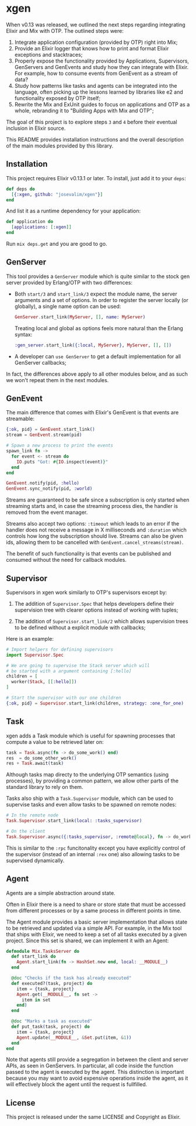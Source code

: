 # xgen

When v0.13 was released, we outlined the next steps regarding integrating Elixir and Mix with OTP. The outlined steps were:

1. Integrate application configuration (provided by OTP) right into Mix;
2. Provide an Elixir logger that knows how to print and format Elixir exceptions and stacktraces;
3. Properly expose the functionality provided by Applications, Supervisors, GenServers and GenEvents and study how they can integrate with Elixir. For example, how to consume events from GenEvent as a stream of data?
4. Study how patterns like tasks and agents can be integrated into the language, often picking up the lessons learned by libraries like e2 and functionality exposed by OTP itself;
5. Rewrite the Mix and ExUnit guides to focus on applications and OTP as a whole, rebranding it to "Building Apps with Mix and OTP";

The goal of this project is to explore steps `3` and `4` before their eventual inclusion in Elixir source.

This README provides installation instructions and the overall description of the main modules provided by this library.

## Installation

This project requires Elixir v0.13.1 or later. To install, just add it to your `deps`:

``` elixir
def deps do
  [{:xgen, github: "josevalim/xgen"}]
end
```

And list it as a runtime dependency for your application:

``` elixir
def application do
  [applications: [:xgen]]
end
```

Run `mix deps.get` and you are good to go.

## GenServer

This tool provides a `GenServer` module which is quite similar to the stock gen server provided by Erlang/OTP with two differences:

* Both `start/3` and `start_link/3` expect the module name, the server arguments and a set of options. In order to register the server locally (or globally), a single name option can be used:

   ``` elixir
   GenServer.start_link(MyServer, [], name: MyServer)
   ```


   Treating local and global as options feels more natural than the Erlang syntax:

   ``` elixir
   :gen_server.start_link({:local, MyServer}, MyServer, [], [])
   ```


* A developer can `use GenServer` to get a default implementation for all GenServer callbacks;

In fact, the differences above apply to all other modules below, and as such we won't repeat them in the next modules.

## GenEvent

The main difference that comes with Elixir's GenEvent is that events are streamable:

``` elixir
{:ok, pid} = GenEvent.start_link()
stream = GenEvent.stream(pid)

# Spawn a new process to print the events
spawn_link fn ->
  for event <- stream do
    IO.puts "Got: #{IO.inspect(event)}"
  end
end

GenEvent.notify(pid, :hello)
GenEvent.sync_notify(pid, :world)
```


Streams are guaranteed to be safe since a subscription is only started when streaming starts and, in case the streaming process dies, the handler is removed from the event manager.

Streams also accept two options: `:timeout` which leads to an error if the handler does not receive a message in X milliseconds and `:duration` which controls how long the subscription should live. Streams can also be given ids, allowing them to be cancelled with `GenEvent.cancel_streams(stream)`.

The benefit of such functionality is that events can be published and consumed without the need for callback modules.

## Supervisor

Supervisors in xgen work similarly to OTP's supervisors except by:

1. The addition of `Supervisor.Spec` that helps developers define their supervision tree with clearer options instead of working with tuples;

2. The addition of `Supervisor.start_link/2` which allows supervision trees to be defined without a explicit module with callbacks;

Here is an example:

``` elixir
# Import helpers for defining supervisors
import Supervisor.Spec

# We are going to supervise the Stack server which will
# be started with a argument containing [:hello]
children = [
  worker(Stack, [[:hello]])
]

# Start the supervisor with our one children
{:ok, pid} = Supervisor.start_link(children, strategy: :one_for_one)
```


## Task

xgen adds a Task module which is useful for spawning processes that compute a value to be retrieved later on:

``` elixir
task = Task.async(fn -> do_some_work() end)
res  = do_some_other_work()
res + Task.await(task)
```


Although tasks map directy to the underlying OTP semantics (using processes), by providing a common pattern, we allow other parts of the standard library to rely on them.

Tasks also ship with a `Task.Supervisor` module, which can be used to supervise tasks and even allow tasks to be spawned on remote nodes:

``` elixir
# In the remote node
Task.Supervisor.start_link(local: :tasks_supervisor)

# On the client
Task.Supervisor.async({:tasks_supervisor, :remote@local}, fn -> do_work() end)
```


This is similar to the `:rpc` funcitonality except you have explicitly control of the supervisor (instead of an internal `:rex` one) also allowing tasks to be supervised dynamically.

## Agent

Agents are a simple abstraction around state.

Often in Elixir there is a need to share or store state that must be accessed from different processes or by a same process in different points in time.

The Agent module provides a basic server implementation that allows state to be retrieved and updated via a simple API. For example, in the Mix tool that ships with Elixir, we need to keep a set of all tasks executed by a given project. Since this set is shared, we can implement it with an Agent:

``` elixir
defmodule Mix.TasksServer do
  def start_link do
    Agent.start_link(fn -> HashSet.new end, local: __MODULE__)
  end

  @doc "Checks if the task has already executed"
  def executed?(task, project) do
    item = {task, project}
    Agent.get(__MODULE__, fn set ->
      item in set
    end)
  end

  @doc "Marks a task as executed"
  def put_task(task, project) do
    item = {task, project}
    Agent.update(__MODULE__, &Set.put(item, &1))
  end
end
```


Note that agents still provide a segregation in between the client and server APIs, as seen in GenServers. In particular, all code inside the function passed to the agent is executed by the agent. This distinction is important because you may want to avoid expensive operations inside the agent, as it will effectively block the agent until the request is fullfilled.

## License

This project is released under the same LICENSE and Copyright as Elixir.
